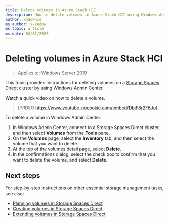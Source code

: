```yaml
---
title: Delete volumes in Azure Stack HCI
description: How to delete volumes in Azure Stack HCI using Windows Admin Center.
author: khdownie
ms.author: v-kedow
ms.topic: article
ms.date: 03/02/2020
---
```


# Deleting volumes in Azure Stack HCI

> Applies to: Windows Server 2019

This topic provides instructions for deleting volumes on a [Storage Spaces Direct](/windows-server/storage/storage-spaces/storage-spaces-direct-overview) cluster by using Windows Admin Center.

Watch a quick video on how to delete a volume.

> [!VIDEO https://www.youtube-nocookie.com/embed/DbjF8r2F6Jo]

To delete a volume in Windows Admin Center:

1. In Windows Admin Center, connect to a Storage Spaces Direct cluster, and then select **Volumes** from the **Tools** pane.
2. On the **Volumes** page, select the **Inventory** tab, and then select the volume that you want to delete.
4. At the top of the volumes detail page, select **Delete**.
5. In the confirmations dialog, select the check box to confirm that you want to delete the volume, and select **Delete**.

## Next steps

For step-by-step instructions on other essential storage management tasks, see also:

- [Planning volumes in Storage Spaces Direct](/windows-server/storage/storage-spaces/plan-volumes)
- [Creating volumes in Storage Spaces Direct](/windows-server/storage/storage-spaces/create-volumes)
- [Extending volumes in Storage Spaces Direct](/windows-server/storage/storage-spaces/resize-volumes)